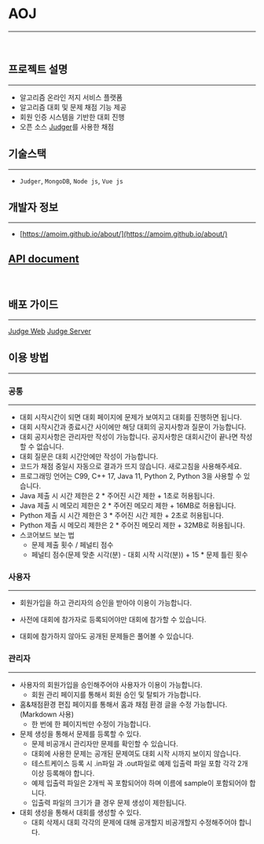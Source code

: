 # AOJ
---
 &nbsp;
## 프로젝트 설명
---
+ 알고리즘 온라인 저지 서비스 플랫폼
+ 알고리즘 대회 및 문제 채점 기능 제공
+ 회원 인증 시스템을 기반한 대회 진행
+ 오픈 소스 [Judger](https://github.com/QingdaoU/Judger)를 사용한 채점
&nbsp;
## 기술스택
---
+  `Judger`, `MongoDB`, `Node js`, `Vue js`
  &nbsp;
## 개발자 정보
---
+ [https://amoim.github.io/about/](https://amoim.github.io/about/)
&nbsp;
## [API document](https://github.com/AMOIM/AOJ/blob/master/JudgeWeb/backend/guide.md)
&nbsp;

## 배포 가이드
---
[Judge Web](https://github.com/AMOIM/AOJ/blob/master/JudgeWeb/README.md)
[Judge Server](https://github.com/AMOIM/AOJ/blob/master/JudgeServer/README.md)
&nbsp;

## 이용 방법
---
### 공통
---
+ 대회 시작시간이 되면 대회 페이지에 문제가 보여지고 대회를 진행하면 됩니다.  
+ 대회 시작시간과 종료시간 사이에만 해당 대회의 공지사항과 질문이 가능합니다.
+ 대회 공지사항은 관리자만 작성이 가능합니다. 공지사항은 대회시간이 끝나면 작성할 수 없습니다.
+ 대회 질문은 대회 시간안에만 작성이 가능합니다.
+ 코드가 채점 중일시 자동으로 결과가 뜨지 않습니다. 새로고침을 사용해주세요.  
+ 프로그래밍 언어는 C99, C++ 17, Java 11, Python 2, Python 3을 사용할 수 있습니다.
+ Java 제출 시 시간 제한은 2 * 주어진 시간 제한  + 1초로 허용됩니다.
+ Java 제출 시 메모리 제한은 2 * 주어진 메모리 제한  + 16MB로 허용됩니다.
+ Python 제출 시 시간 제한은 3 * 주어진 시간 제한  + 2초로 허용됩니다.
+ Python 제출 시 메모리 제한은 2 * 주어진 메모리 제한  + 32MB로 허용됩니다.
+ 스코어보드 보는 법
	- 문제 제출 횟수 / 페널티 점수
	- 페널티 점수(문제 맞춘 시각(분) - 대회 시작 시각(분)) + 15 * 문제 틀린 횟수
### 사용자
---
+ 회원가입을 하고 관리자의 승인을 받아야 이용이 가능합니다.  

+ 사전에 대회에 참가자로 등록되어야만 대회에 참가할 수 있습니다.  

+ 대회에 참가하지 않아도 공개된 문제들은 풀어볼 수 있습니다.  
### 관리자
---
+ 사용자의 회원가입을 승인해주어야 사용자가 이용이 가능합니다.  
	- 회원 관리 페이지를 통해서 회원 승인 및 탈퇴가 가능합니다.  
+ 홈&채점환경 편집 페이지를 통해서 홈과 채점 환경 글을  수정 가능합니다. (Markdown 사용) 
	- 한 번에 한 페이지씩만 수정이 가능합니다.
+ 문제 생성을 통해서 문제를 등록할 수 있다.
	- 문제 비공개시 관리자만 문제를 확인할 수 있습니다.
	- 대회에 사용한 문제는 공개된 문제여도 대회 시작 시까지 보이지 않습니다.
	- 테스트케이스 등록 시 .in파일 과 .out파일로 예제 입출력 파일 포함 각각 2개 이상 등록해야 합니다.
	- 예제 입출력 파일은 2개씩 꼭 포함되어야 하며 이름에 sample이 포함되어야 합니다.
	- 입출력 파일의 크기가 클 경우 문제 생성이 제한됩니다.
+ 대회 생성을 통해서 대회를 생성할 수 있다.
	- 대회 삭제시 대회 각각의 문제에 대해 공개할지 비공개할지 수정해주어야 합니다.  